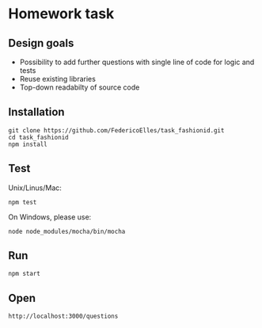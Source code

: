 
# Homework task


## Design goals

* Possibility to add further questions with single line of code for logic and tests
* Reuse existing libraries
* Top-down readabilty of source code

## Installation

    git clone https://github.com/FedericoElles/task_fashionid.git
    cd task_fashionid
    npm install

## Test
Unix/Linus/Mac:

    npm test
   

On Windows, please use:

    node node_modules/mocha/bin/mocha

## Run
    
    npm start

## Open

    http://localhost:3000/questions
